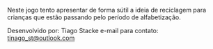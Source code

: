 Neste jogo tento apresentar de forma sútil a ideia de reciclagem para crianças que estão passando pelo período de alfabetização.






Desenvolvido por: Tiago Stacke
e-mail para contato: tinago_st@outlook.com